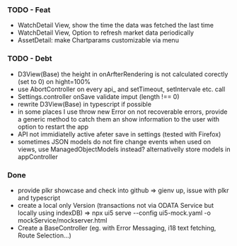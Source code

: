 ### TODO - Feat
+ WatchDetail View, show the time the data was fetched the last time
+ WatchDetail View, Option to refresh market data periodically
+ AssetDetail: make Chartparams customizable via menu

### TODO - Debt
+ D3View(Base) the height in onArfterRendering is not calculated corectly (set to 0) on hight=100%
+ use AbortController on every api_ and setTimeout, setIntervale etc. call
+ Settings.controller onSave validate imput (length !== 0)
+ rewrite D3View(Base) in typescript if possible
+ in some places I use throw new Error on not recoverable errors, provide a generic method to catch them an show information to the user with option to restart the app
+ API not immidiatelly active afeter save in settings (tested with Firefox)
+ sometimes JSON models do not fire change events when used on views, use ManagedObjectModels instead? alternativelly store models in appController

### Done
- provide plkr showcase and check into github
    => gienv up, issue with plkr and typescript
- create a local only Version (transactions not via ODATA Service but locally using indexDB)
    => npx ui5 serve --config ui5-mock.yaml -o mockService/mockserver.html
- Create a BaseController (eg. with Error Messaging, i18 text fetching, Route Selection...)